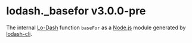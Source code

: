 # lodash._basefor v3.0.0-pre

The internal [Lo-Dash](https://lodash.com/) function `baseFor` as a [Node.js](http://nodejs.org/) module generated by [lodash-cli](https://www.npmjs.com/package/lodash-cli).

